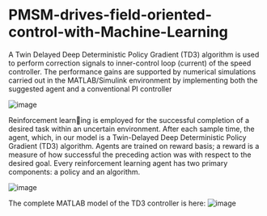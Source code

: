 # PMSM-drives-field-oriented-control-with-Machine-Learning
 A Twin Delayed Deep Deterministic Policy Gradient (TD3) algorithm is used to perform correction signals to inner-control loop (current) of the speed controller. The performance gains are supported by numerical simulations carried out in the MATLAB/Simulink environment by implementing both the suggested agent and a conventional PI controller

![image](https://github.com/hassanrizwank/PMSM-drives-field-oriented-control-with-Machine-Learning/assets/96073522/a03a8ec7-135a-40ee-bfac-01da441371a7)


Reinforcement learning is employed for the successful completion of a desired task within an uncertain environment. After each sample time, the agent, which, in our model is a Twin-Delayed Deep Deterministic Policy Gradient (TD3) algorithm. Agents are trained on reward basis; a reward is a measure of how successful the preceding action was with respect to the desired goal. Every reinforcement learning agent has two primary components: a policy and an algorithm.


![image](https://github.com/hassanrizwank/PMSM-drives-field-oriented-control-with-Machine-Learning/assets/96073522/a87d2c80-deb6-483c-ab26-50a7b0ba0f8c)


The complete MATLAB model of the TD3 controller is here:
![image](https://github.com/hassanrizwank/PMSM-drives-field-oriented-control-with-Machine-Learning/assets/96073522/dcfebba9-3b0a-48ea-8dc9-61ffb9b630e9)

